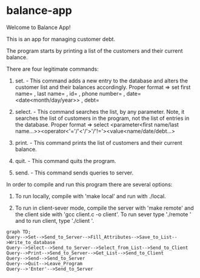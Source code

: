 # balance-app

Welcome to Balance App!

This is an app for managing customer debt.

The program starts by printing a list of the customers and their current balance.

There are four legitimate commands:

1. set. - This command adds a new entry to the database and alters the customer list and their balances accordingly.
  Proper format => set first name=<name> , last name=<name> , id=<id> , phone number=<phone number> , date=<date<month/day/year>> , debt=<debt>

2. select. - This command searches the list, by any parameter. Note, it searches the list of customers in the program, not the list of entries in the database.
  Proper format => select <parameter<first name/last name...>><operator<'='/'<'/'>'/'!='><value<name/date/debt...>

3. print. - This command prints the list of customers and their current balance.

4. quit. - This command quits the program.

5. send. - This command sends queries to server.


In order to compile and run this program there are several options:
  
  1. To run locally, compile with 'make local' and run with ./local.

  2. To run in client-sever mode, compile the server with 'make remote' and the client side with 'gcc client.c -o client'.
     To run sever type './remote <port> <database>' and to run client, type './client <port>'.
  
  ```mermaid
graph TD;
  Query-->Set-->Send_to_Server-->Fill_Attributes-->Save_to_List-->Write_to_database
  Query-->Select-->Send_to_Server-->Select_from_List-->Send_to_Client
  Query-->Print-->Send_to_Server-->Get_List-->Send_to_Client
  Query-->Send-->Send_to_Server
  Query-->Quit-->Leave_Program
  Query-->'Enter'-->Send_to_Server
```
